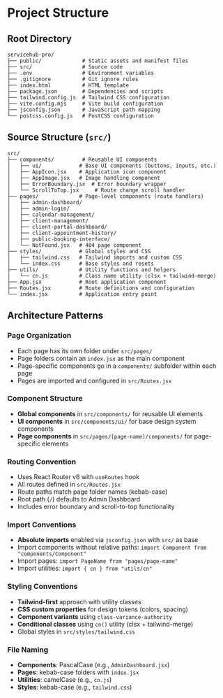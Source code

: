 # Project Structure

## Root Directory
```
servicehub-pro/
├── public/             # Static assets and manifest files
├── src/                # Source code
├── .env                # Environment variables
├── .gitignore          # Git ignore rules
├── index.html          # HTML template
├── package.json        # Dependencies and scripts
├── tailwind.config.js  # Tailwind CSS configuration
├── vite.config.mjs     # Vite build configuration
├── jsconfig.json       # JavaScript path mapping
└── postcss.config.js   # PostCSS configuration
```

## Source Structure (`src/`)
```
src/
├── components/         # Reusable UI components
│   ├── ui/            # Base UI components (buttons, inputs, etc.)
│   ├── AppIcon.jsx    # Application icon component
│   ├── AppImage.jsx   # Image handling component
│   ├── ErrorBoundary.jsx  # Error boundary wrapper
│   └── ScrollToTop.jsx     # Route change scroll handler
├── pages/             # Page-level components (route handlers)
│   ├── admin-dashboard/
│   ├── admin-login/
│   ├── calendar-management/
│   ├── client-management/
│   ├── client-portal-dashboard/
│   ├── client-appointment-history/
│   ├── public-booking-interface/
│   └── NotFound.jsx   # 404 page component
├── styles/            # Global styles and CSS
│   ├── tailwind.css   # Tailwind imports and custom CSS
│   └── index.css      # Base styles and resets
├── utils/             # Utility functions and helpers
│   └── cn.js          # Class name utility (clsx + tailwind-merge)
├── App.jsx            # Root application component
├── Routes.jsx         # Route definitions and configuration
└── index.jsx          # Application entry point
```

## Architecture Patterns

### Page Organization
- Each page has its own folder under `src/pages/`
- Page folders contain an `index.jsx` as the main component
- Page-specific components go in a `components/` subfolder within each page
- Pages are imported and configured in `src/Routes.jsx`

### Component Structure
- **Global components** in `src/components/` for reusable UI elements
- **UI components** in `src/components/ui/` for base design system components
- **Page components** in `src/pages/[page-name]/components/` for page-specific elements

### Routing Convention
- Uses React Router v6 with `useRoutes` hook
- All routes defined in `src/Routes.jsx`
- Route paths match page folder names (kebab-case)
- Root path (`/`) defaults to Admin Dashboard
- Includes error boundary and scroll-to-top functionality

### Import Conventions
- **Absolute imports** enabled via `jsconfig.json` with `src/` as base
- Import components without relative paths: `import Component from "components/Component"`
- Import pages: `import PageName from "pages/page-name"`
- Import utilities: `import { cn } from "utils/cn"`

### Styling Conventions
- **Tailwind-first** approach with utility classes
- **CSS custom properties** for design tokens (colors, spacing)
- **Component variants** using `class-variance-authority`
- **Conditional classes** using `cn()` utility (clsx + tailwind-merge)
- Global styles in `src/styles/tailwind.css`

### File Naming
- **Components**: PascalCase (e.g., `AdminDashboard.jsx`)
- **Pages**: kebab-case folders with `index.jsx`
- **Utilities**: camelCase (e.g., `cn.js`)
- **Styles**: kebab-case (e.g., `tailwind.css`)